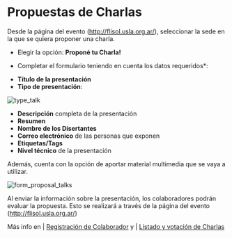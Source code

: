 # Propuestas de Charlas

Desde la página del evento (http://flisol.usla.org.ar/), seleccionar la sede en la que se quiera proponer una charla.

* Elegir la opción: **Proponé tu Charla!** 

* Completar el formulario teniendo en cuenta los datos requeridos*:

 - **Título de la presentación**
 - **Tipo de presentación**: 

 ![type_talk](http://i58.tinypic.com/2h3zipc.png) 

 - **Descripción** completa de la presentación
 - **Resumen**
 - **Nombre de los Disertantes**
 - **Correo electrónico** de las personas que exponen
 - **Etiquetas/Tags**
 - **Nivel técnico** de la presentación

Además, cuenta con la opción de aportar material multimedia que se vaya a utilizar.

![form_proposal_talks](http://i59.tinypic.com/mrxqmq.png)

Al enviar la información sobre la presentación, los colaboradores podrán evaluar la propuesta. Esto se realizará a través de la página del evento (http://flisol.usla.org.ar/)

Más info en | [Registración de Colaborador](https://github.com/reyiyo/eventoL/wiki/3_Registraci%C3%B3n-del-Colaborador) y | [Listado y votación de Charlas](https://github.com/reyiyo/eventoL/wiki/8_Lista-Votaci%C3%B3n-de-Charlas)
